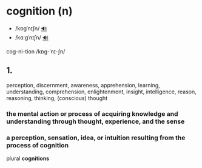 # cognition (n)

- /kɒɡˈnɪʃn/ [🔊](https://www.oxfordlearnersdictionaries.com/media/english/uk_pron/c/cog/cogni/cognition__gb_1.mp3)
- /kɑːɡˈnɪʃn/ [🔊](https://www.oxfordlearnersdictionaries.com/media/english/us_pron/c/cog/cogni/cognition__us_1.mp3)

cog-ni-tion /kɒɡ-ˈnɪ-ʃn/

## 1.

perception, discernment, awareness, apprehension, learning, understanding, comprehension, enlightenment, insight, intelligence, reason, reasoning, thinking, (conscious) thought

### the mental action or process of acquiring knowledge and understanding through thought, experience, and the sense

### a perception, sensation, idea, or intuition resulting from the process of cognition

plural **cognitions**